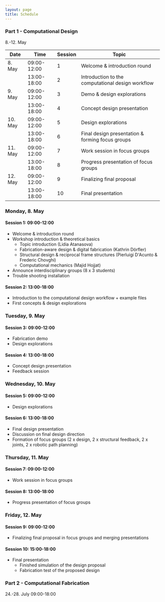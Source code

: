 ```yaml
---
layout: page
title: Schedule
---
```


### Part 1 - Computational Design 
8.-12. May


| Date    | Time        | Session | Topic                                                 |
|---------|-------------|---------|-------------------------------------------------------|
|  8. May | 09:00-12:00 | 1       |  Welcome & introduction round                       |
|         | 13:00-18:00 | 2       |  Introduction to the computational design workflow    |
|  9. May | 09:00-12:00 | 3       |  Demo & design explorations                         |
|         | 13:00-18:00 | 4       |  Concept design presentation                          |
| 10. May | 09:00-12:00 | 5       |  Design explorations                                  |
|         | 13:00-18:00 | 6       |  Final design presentation & forming focus groups     |
| 11. May | 09:00-12:00 | 7       |  Work session in focus groups                         |
|         | 13:00-18:00 | 8       |  Progress presentation of focus groups                |
| 12. May | 09:00-12:00 | 9       |  Finalizing final proposal                            |
|         | 13:00-18:00 | 10      |  Final presentation                                   |

### Monday, 8. May
#### Session 1: 09:00-12:00
* Welcome & introduction round
* Workshop introduction & theoretical basics
    * Topic introduction (Lidia Atanasova)
    * Fabrication-aware design & digital fabrication (Kathrin Dörfler)
    * Structural design & reciprocal frame structures (Pierluigi D'Acunto & Frederic Chovghi)
    * Computational mechanics (Majid Hojjat)
* Announce interdisciplinary groups (8 x 3 students)
* Trouble shooting installation

#### Session 2: 13:00-18:00
* Introduction to the computational design workflow + example files
* First concepts & design explorations

### Tuesday, 9. May
#### Session 3: 09:00-12:00
* Fabrication demo
* Design explorations

#### Session 4: 13:00-18:00
* Concept design presentation
* Feedback session

### Wednesday, 10. May
#### Session 5: 09:00-12:00
* Design explorations

#### Session 6: 13:00-18:00
* Final design presentation
* Discussion on final design direction
* Formation of focus groups (2 x design, 2 x structural feedback, 2 x joints, 2 x robotic path planning)

### Thursday, 11. May
#### Session 7: 09:00-12:00
* Work session in focus groups

#### Session 8: 13:00-18:00
* Progress presentation of focus groups 

### Friday, 12. May
#### Session 9: 09:00-12:00
* Finalizing final proposal in focus groups and merging presentations

#### Session 10: 15:00-18:00
* Final presentation
    * Finished simulation of the design proposal
    * Fabrication test of the proposed design

### Part 2 - Computational Fabrication
24.-28. July 09:00-18:00
